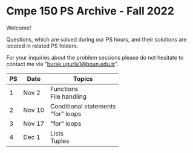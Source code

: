 # Cmpe 150 PS Archive - Fall 2022

Welcome!

Questions, which are solved during our PS hours, and their solutions are located in related PS folders.

For your inquiries about the problem sessions please do not hesitate to contact me via "burak.ugurlu1@boun.edu.tr".

PS | Date | Topics
--- | --- | ---
1 | Nov 2 | Functions <br> File handling
2 | Nov 10 | Conditional statements <br> "for" loops
3 | Nov 17 | "for" loops
4 | Dec 1 | Lists <br> Tuples
